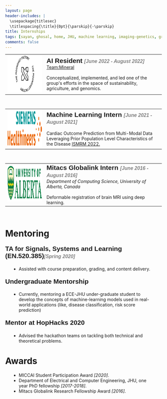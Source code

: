 ```yaml
---
layout: page
header-includes: |
  \usepackage{titlesec}
  \titlespacing{\title}{0pt}{\parskip}{-\parskip}
title: Internships
tags: [sayan, ghosal, home, JHU, machine learning, imaging-genetics, graduate]
comments: false
---
```

<table>
    <col width="25%">
    <col width="75%">
<tr>
        <td valign="top"><strong><img src="/images/X_logo.png" width="150" height="120"></strong></td>
        <td valign="middle"> <span style="font-family:PT Sans Narrow,sans-serif;font-size:1.5em;line-height:1.0833;font-weight:bold;">AI Resident <em style="color:gray;font-size:0.75em;">[June 2022 - August 2022]</em></span><br>
<a href="https://x.company/projects/mineral/">Team:Mineral</a><br><br>
Conceptualized, implemented, and led one of the group's efforts in the space of sustainability, agriculture, and genomics.
</td>
    </tr>
</table>
<br>
<table>
    <col width="25%">
    <col width="75%">
<tr>
        <td valign="top"><strong><img src="/images/Siemens_logo.png" width="150" height="120"></strong></td>
        <td valign="middle"> <span style="font-family:PT Sans Narrow,sans-serif;font-size:1.5em;line-height:1.0833;font-weight:bold;">Machine Learning Intern <em style="color:gray;font-size:0.75em;">[June 2021 - August 2021]</em></span><br><br>
Cardiac Outcome Prediction from Multi-Modal Data Leveraging Prior Population Level Characteristics of the Disease <a href="https://submissions.mirasmart.com/ISMRM2022/ViewSubmissionPublic.aspx?sei=08Q38IQim">ISMRM 2022.</a> </td>
    </tr>
</table>
<br>
<table>
    <col width="25%">
    <col width="75%">
<tr>
        <td valign="top"><strong><img src="/images/UofA_logo.jpeg" width="150" height="120"></strong></td>
        <td valign="middle"> <span style="font-family:PT Sans Narrow,sans-serif;font-size:1.5em;line-height:1.0833;font-weight:bold;"> Mitacs Globalink Intern <em style="color:gray;font-size:0.75em;">[June 2016 - August 2016]</em></span><br>
<em> Department of Computing Science, University of Alberta, Canada </em><br><br>
Deformable registration of brain MRI using deep learning.</td>
    </tr>
</table>
<br>

<h1 align="Left">Mentoring</h1>

<p style="font-family:PT Sans Narrow,sans-serif;font-size:1.5em;line-height:1.0833;font-weight:bold;">TA for Signals, Systems and Learning (EN.520.385)<em style="color:gray;font-size:.75em;">[Spring 2020]</em> <br>
<ul style="margin: 20px;"><li> Assisted with course preparation, grading, and content delivery.</li></ul></p>

<p style="font-family:PT Sans Narrow,sans-serif;font-size:1.5em;line-height:1.0833;font-weight:bold;">Undergraduate Mentorship 
<ul style="margin: 20px;"><li> Currently, mentoring a ECE-JHU under-graduate student to develop the concepts of machine-learning models used in real-world applications (like, disease classification, risk score prediction) </li></ul></p>

<p style="font-family:PT Sans Narrow,sans-serif;font-size:1.5em;line-height:1.0833;font-weight:bold;">Mentor at HopHacks 2020 
<ul style="margin: 20px;"><li>Advised the hackathon teams on tackling both technical and theoretical problems.</li></ul></p>

<h1 align="Left">Awards</h1>

<ul style="margin: 20px;"><li> MICCAI Student Participation Award <em>[2020]</em>.</li>
<li> Department of Electrical and Computer Engineering, JHU, one year PhD fellowship <em>[2017-2018]</em>.</li>
<li> Mitacs Globalink Research Fellowship Award <em>[2016]</em>.</li>
</ul>


